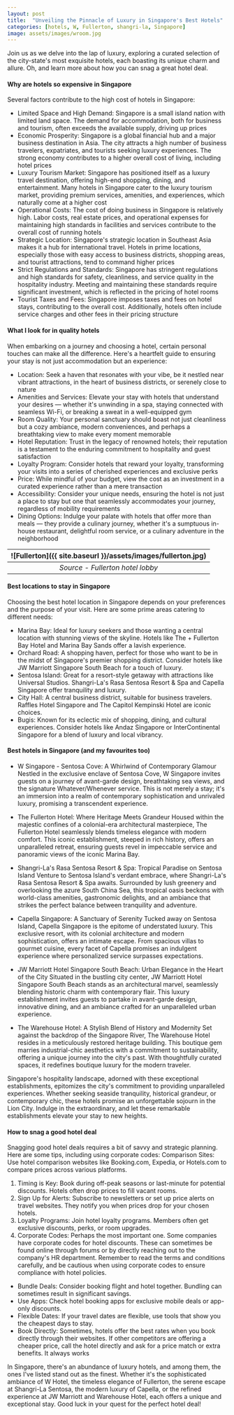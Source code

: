 ```yaml
---
layout: post
title:  "Unveiling the Pinnacle of Luxury in Singapore's Best Hotels"
categories: [hotels, W, Fullerton, shangri-la, Singapore]
image: assets/images/wroom.jpg
---
```


Join us as we delve into the lap of luxury, exploring a curated selection of the city-state's most exquisite hotels, each boasting its unique charm and allure. Oh, and learn more about how you can snag a great hotel deal.

#### Why are hotels so expensive in Singapore

Several factors contribute to the high cost of hotels in Singapore:
+ Limited Space and High Demand: Singapore is a small island nation with limited land space. The demand for accommodation, both for business and tourism, often exceeds the available supply, driving up prices
+ Economic Prosperity: Singapore is a global financial hub and a major business destination in Asia. The city attracts a high number of business travelers, expatriates, and tourists seeking luxury experiences. The strong economy contributes to a higher overall cost of living, including hotel prices
+ Luxury Tourism Market: Singapore has positioned itself as a luxury travel destination, offering high-end shopping, dining, and entertainment. Many hotels in Singapore cater to the luxury tourism market, providing premium services, amenities, and experiences, which naturally come at a higher cost
+ Operational Costs: The cost of doing business in Singapore is relatively high. Labor costs, real estate prices, and operational expenses for maintaining high standards in facilities and services contribute to the overall cost of running hotels
+ Strategic Location: Singapore's strategic location in Southeast Asia makes it a hub for international travel. Hotels in prime locations, especially those with easy access to business districts, shopping areas, and tourist attractions, tend to command higher prices
+ Strict Regulations and Standards: Singapore has stringent regulations and high standards for safety, cleanliness, and service quality in the hospitality industry. Meeting and maintaining these standards require significant investment, which is reflected in the pricing of hotel rooms
+ Tourist Taxes and Fees: Singapore imposes taxes and fees on hotel stays, contributing to the overall cost. Additionally, hotels often include service charges and other fees in their pricing structure

#### What I look for in quality hotels

When embarking on a journey and choosing a hotel, certain personal touches can make all the difference. Here's a heartfelt guide to ensuring your stay is not just accommodation but an experience:
+ Location: Seek a haven that resonates with your vibe, be it nestled near vibrant attractions, in the heart of business districts, or serenely close to nature
+ Amenities and Services: Elevate your stay with hotels that understand your desires — whether it's unwinding in a spa, staying connected with seamless Wi-Fi, or breaking a sweat in a well-equipped gym
+ Room Quality: Your personal sanctuary should boast not just cleanliness but a cozy ambiance, modern conveniences, and perhaps a breathtaking view to make every moment memorable
+ Hotel Reputation: Trust in the legacy of renowned hotels; their reputation is a testament to the enduring commitment to hospitality and guest satisfaction
+ Loyalty Program: Consider hotels that reward your loyalty, transforming your visits into a series of cherished experiences and exclusive perks
+ Price: While mindful of your budget, view the cost as an investment in a curated experience rather than a mere transaction
+ Accessibility: Consider your unique needs, ensuring the hotel is not just a place to stay but one that seamlessly accommodates your journey, regardless of mobility requirements
+ Dining Options: Indulge your palate with hotels that offer more than meals — they provide a culinary journey, whether it's a sumptuous in-house restaurant, delightful room service, or a culinary adventure in the neighborhood

| ![Fullerton]({{ site.baseurl }}/assets/images/fullerton.jpg)
|:--:| 
|  *Source - Fullerton hotel lobby*  |

#### Best locations to stay in Singapore

Choosing the best hotel location in Singapore depends on your preferences and the purpose of your visit. Here are some prime areas catering to different needs:
+ Marina Bay: Ideal for luxury seekers and those wanting a central location with stunning views of the skyline. Hotels like The + Fullerton Bay Hotel and Marina Bay Sands offer a lavish experience.
+ Orchard Road: A shopping haven, perfect for those who want to be in the midst of Singapore's premier shopping district. Consider hotels like JW Marriott Singapore South Beach for a touch of luxury.
+ Sentosa Island: Great for a resort-style getaway with attractions like Universal Studios. Shangri-La's Rasa Sentosa Resort & Spa and Capella Singapore offer tranquility and luxury.
+ City Hall: A central business district, suitable for business travelers. Raffles Hotel Singapore and The Capitol Kempinski Hotel are iconic choices.
+ Bugis: Known for its eclectic mix of shopping, dining, and cultural experiences. Consider hotels like Andaz Singapore or InterContinental Singapore for a blend of luxury and local vibrancy.

#### Best hotels in Singapore (and my favourites too)

+ W Singapore - Sentosa Cove: A Whirlwind of Contemporary Glamour
Nestled in the exclusive enclave of Sentosa Cove, W Singapore invites guests on a journey of avant-garde design, breathtaking sea views, and the signature Whatever/Whenever service. This is not merely a stay; it's an immersion into a realm of contemporary sophistication and unrivaled luxury, promising a transcendent experience.

+ The Fullerton Hotel: Where Heritage Meets Grandeur
Housed within the majestic confines of a colonial-era architectural masterpiece, The Fullerton Hotel seamlessly blends timeless elegance with modern comfort. This iconic establishment, steeped in rich history, offers an unparalleled retreat, ensuring guests revel in impeccable service and panoramic views of the iconic Marina Bay.

+ Shangri-La's Rasa Sentosa Resort & Spa: Tropical Paradise on Sentosa Island
Venture to Sentosa Island's verdant embrace, where Shangri-La's Rasa Sentosa Resort & Spa awaits. Surrounded by lush greenery and overlooking the azure South China Sea, this tropical oasis beckons with world-class amenities, gastronomic delights, and an ambiance that strikes the perfect balance between tranquility and adventure.

+ Capella Singapore: A Sanctuary of Serenity
Tucked away on Sentosa Island, Capella Singapore is the epitome of understated luxury. This exclusive resort, with its colonial architecture and modern sophistication, offers an intimate escape. From spacious villas to gourmet cuisine, every facet of Capella promises an indulgent experience where personalized service surpasses expectations.

+ JW Marriott Hotel Singapore South Beach: Urban Elegance in the Heart of the City
Situated in the bustling city center, JW Marriott Hotel Singapore South Beach stands as an architectural marvel, seamlessly blending historic charm with contemporary flair. This luxury establishment invites guests to partake in avant-garde design, innovative dining, and an ambiance crafted for an unparalleled urban experience.
+ The Warehouse Hotel: A Stylish Blend of History and Modernity
Set against the backdrop of the Singapore River, The Warehouse Hotel resides in a meticulously restored heritage building. This boutique gem marries industrial-chic aesthetics with a commitment to sustainability, offering a unique journey into the city's past. With thoughtfully curated spaces, it redefines boutique luxury for the modern traveler.

Singapore's hospitality landscape, adorned with these exceptional establishments, epitomizes the city's commitment to providing unparalleled experiences. Whether seeking seaside tranquility, historical grandeur, or contemporary chic, these hotels promise an unforgettable sojourn in the Lion City. Indulge in the extraordinary, and let these remarkable establishments elevate your stay to new heights.

#### How to snag a good hotel deal

Snagging good hotel deals requires a bit of savvy and strategic planning. Here are some tips, including using corporate codes:
Comparison Sites: Use hotel comparison websites like Booking.com, Expedia, or Hotels.com to compare prices across various platforms.

1. Timing is Key: Book during off-peak seasons or last-minute for potential discounts. Hotels often drop prices to fill vacant rooms.
2. Sign Up for Alerts: Subscribe to newsletters or set up price alerts on travel websites. They notify you when prices drop for your chosen hotels.
3. Loyalty Programs: Join hotel loyalty programs. Members often get exclusive discounts, perks, or room upgrades.
4. Corporate Codes: Perhaps the most important one. Some companies have corporate codes for hotel discounts. These can sometimes be found online through forums or by directly reaching out to the company's HR department. Remember to read the terms and conditions carefully, and be cautious when using corporate codes to ensure compliance with hotel policies.
+ Bundle Deals: Consider booking flight and hotel together. Bundling can sometimes result in significant savings.
+ Use Apps: Check hotel booking apps for exclusive mobile deals or app-only discounts.
+ Flexible Dates: If your travel dates are flexible, use tools that show you the cheapest days to stay.
+ Book Directly: Sometimes, hotels offer the best rates when you book directly through their websites. If other competitors are offering a cheaper price, call the hotel directly and ask for a price match or extra benefits. It always works

In Singapore, there's an abundance of luxury hotels, and among them, the ones I've listed stand out as the finest. Whether it's the sophisticated ambiance of W Hotel, the timeless elegance of Fullerton, the serene escape at Shangri-La Sentosa, the modern luxury of Capella, or the refined experience at JW Marriott and Warehouse Hotel, each offers a unique and exceptional stay. Good luck in your quest for the perfect hotel deal!
